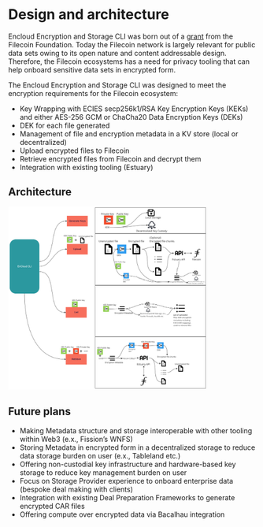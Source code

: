 # Design and architecture 

Encloud Encryption and Storage CLI was born out of a [grant](https://github.com/filecoin-project/devgrants/issues/631) from the Filecoin Foundation. Today the Filecoin network is largely
relevant for public data sets owing to its open nature and content addressable design. Therefore, the Filecoin ecosystems has
a need for privacy tooling that can help onboard sensitive data sets in encrypted form. 

The Encloud Encryption and Storage CLI was designed to meet the encryption requirements for the Filecoin ecosystem:

* Key Wrapping with ECIES secp256k1/RSA Key Encryption Keys (KEKs) and either AES-256 GCM or ChaCha20 Data Encryption Keys (DEKs) 
* DEK for each file generated
* Management of file and encryption metadata in a KV store (local or decentralized)
* Upload encrypted files to Filecoin
* Retrieve encrypted files from Filecoin and decrypt them
* Integration with existing tooling (Estuary)

## Architecture

<img src="EncryptionApp.jpg" alt="Encloud Architecture" width="80%"/>

## Future plans

* Making Metadata structure and storage interoperable with other tooling within Web3 (e.x., Fission’s WNFS)
* Storing Metadata in encrypted form in a decentralized storage to reduce data storage burden on user (e.x., Tableland etc.)
* Offering non-custodial key infrastructure and hardware-based key storage to reduce key management burden on user
* Focus on Storage Provider experience to onboard enterprise data (bespoke deal making with clients)
* Integration with existing Deal Preparation Frameworks to generate encrypted CAR files
* Offering compute over encrypted data via Bacalhau integration


